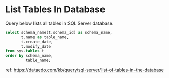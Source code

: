 # List Tables In Database

Query below lists all tables in SQL Server database.

``` sql
select schema_name(t.schema_id) as schema_name,
       t.name as table_name,
       t.create_date,
       t.modify_date
from sys.tables t
order by schema_name,
         table_name;
```

ref: https://dataedo.com/kb/query/sql-server/list-of-tables-in-the-database